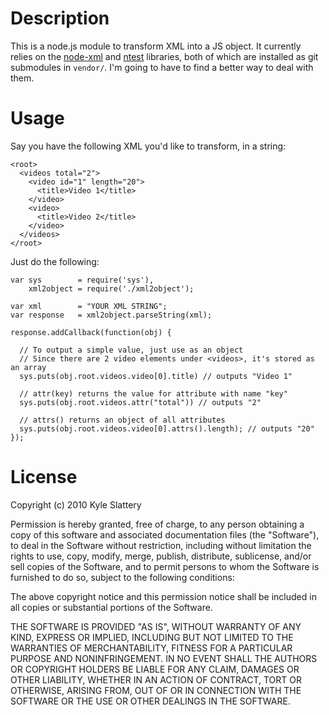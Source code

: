 Description
======
This is a node.js module to transform XML into a JS object.  It currently relies on the [node-xml](http://github.com/robrighter/node-xml) and [ntest](http://github.com/technoweenie/ntest) libraries, both of which are installed as git submodules in `vendor/`.  I'm going to have to find a better way to deal with them.

Usage
=====
Say you have the following XML you'd like to transform, in a string:

    <root>
      <videos total="2">
        <video id="1" length="20">
          <title>Video 1</title>
        </video>
        <video>
          <title>Video 2</title>
        </video>
      </videos>
    </root>

Just do the following:

    var sys        = require('sys'),
        xml2object = require('./xml2object');
        
    var xml        = "YOUR XML STRING";
    var response   = xml2object.parseString(xml);
    
    response.addCallback(function(obj) {
      
      // To output a simple value, just use as an object
      // Since there are 2 video elements under <videos>, it's stored as an array
      sys.puts(obj.root.videos.video[0].title) // outputs "Video 1"
      
      // attr(key) returns the value for attribute with name "key"
      sys.puts(obj.root.videos.attr("total")) // outputs "2"
      
      // attrs() returns an object of all attributes
      sys.puts(obj.root.videos.video[0].attrs().length); // outputs "20"
    });
    
License
=======

Copyright (c) 2010 Kyle Slattery

Permission is hereby granted, free of charge, to any person
obtaining a copy of this software and associated documentation
files (the "Software"), to deal in the Software without
restriction, including without limitation the rights to use,
copy, modify, merge, publish, distribute, sublicense, and/or sell
copies of the Software, and to permit persons to whom the
Software is furnished to do so, subject to the following
conditions:

The above copyright notice and this permission notice shall be
included in all copies or substantial portions of the Software.

THE SOFTWARE IS PROVIDED "AS IS", WITHOUT WARRANTY OF ANY KIND,
EXPRESS OR IMPLIED, INCLUDING BUT NOT LIMITED TO THE WARRANTIES
OF MERCHANTABILITY, FITNESS FOR A PARTICULAR PURPOSE AND
NONINFRINGEMENT. IN NO EVENT SHALL THE AUTHORS OR COPYRIGHT
HOLDERS BE LIABLE FOR ANY CLAIM, DAMAGES OR OTHER LIABILITY,
WHETHER IN AN ACTION OF CONTRACT, TORT OR OTHERWISE, ARISING
FROM, OUT OF OR IN CONNECTION WITH THE SOFTWARE OR THE USE OR
OTHER DEALINGS IN THE SOFTWARE.

